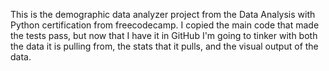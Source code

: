 This is the demographic data analyzer project from the Data Analysis with Python certification from freecodecamp. I copied the main code that made the tests pass, but now that I have it in GitHub I'm going to tinker with both the data it is pulling from, the stats that it pulls, and the visual output of the data. 
